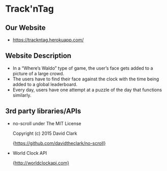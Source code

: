 # Track'nTag

## Our Website

- https://trackntag.herokuapp.com/

## Website Description

- In a “Where’s Waldo” type of game, the user’s face gets added to a picture of a large crowd. 
- The users have to find their face against the clock with the time being added to a global leaderboard.
- Every day, users have one attempt at a puzzle of the day that functions similarly.

## 3rd party libraries/APIs

 - no-scroll under The MIT License
 
    Copyright (c) 2015 David Clark
 
    {https://github.com/davidtheclark/no-scroll}
   
- World Clock API

   {http://worldclockapi.com}
